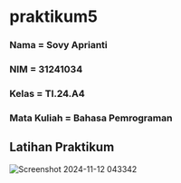 # praktikum5
### Nama = Sovy Aprianti
### NIM = 31241034
### Kelas = TI.24.A4
### Mata Kuliah = Bahasa Pemrograman

## Latihan Praktikum

![Screenshot 2024-11-12 043342](https://github.com/user-attachments/assets/f6c14a06-cc7d-4faf-89b9-4ec4d17208ab)
